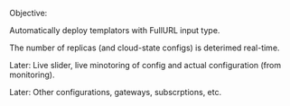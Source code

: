 Objective:

Automatically deploy templators with FullURL input type.

The number of replicas (and cloud-state configs) is deterimed real-time.

Later: Live slider, live minotoring of config and actual configuration (from monitoring).

Later: Other configurations, gateways, subscrptions, etc.
